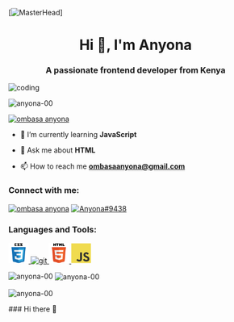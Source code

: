 [![MasterHead](https://cdn.dribbble.com/users/219482/screenshots/14676444/media/28fa0b64b0454de0d0664e364e4f95fc.gif)]
<h1 align="center">Hi 👋, I'm Anyona</h1>
<h3 align="center">A passionate frontend developer from Kenya</h3>

<img src="https://camo.githubusercontent.com/cae12fddd9d6982901d82580bdf321d81fb299141098ca1c2d4891870827bf17/68747470733a2f2f6d69726f2e6d656469756d2e636f6d2f6d61782f313336302f302a37513379765349765f7430696f4a2d5a2e676966" alt="coding">

<p align="left"> <img src="https://komarev.com/ghpvc/?username=anyona-00&label=Profile%20views&color=0e75b6&style=flat" alt="anyona-00" /> </p>

<p align="left"> <a href="https://twitter.com/ombasa anyona" target="blank"><img src="https://img.shields.io/twitter/follow/ombasa anyona?logo=twitter&style=for-the-badge" alt="ombasa anyona" /></a> </p>

- 🌱 I’m currently learning **JavaScript**

- 💬 Ask me about **HTML**

- 📫 How to reach me **ombasaanyona@gmail.com**

<h3 align="left">Connect with me:</h3>
<p align="left">
<a href="https://twitter.com/ombasa anyona" target="blank"><img align="center" src="https://raw.githubusercontent.com/rahuldkjain/github-profile-readme-generator/master/src/images/icons/Social/twitter.svg" alt="ombasa anyona" height="30" width="40" /></a>
<a href="https://discord.gg/Anyona#9438" target="blank"><img align="center" src="https://raw.githubusercontent.com/rahuldkjain/github-profile-readme-generator/master/src/images/icons/Social/discord.svg" alt="Anyona#9438" height="30" width="40" /></a>
</p>

<h3 align="left">Languages and Tools:</h3>
<p align="left"> <a href="https://www.w3schools.com/css/" target="_blank" rel="noreferrer"> <img src="https://raw.githubusercontent.com/devicons/devicon/master/icons/css3/css3-original-wordmark.svg" alt="css3" width="40" height="40"/> </a> <a href="https://git-scm.com/" target="_blank" rel="noreferrer"> <img src="https://www.vectorlogo.zone/logos/git-scm/git-scm-icon.svg" alt="git" width="40" height="40"/> </a> <a href="https://www.w3.org/html/" target="_blank" rel="noreferrer"> <img src="https://raw.githubusercontent.com/devicons/devicon/master/icons/html5/html5-original-wordmark.svg" alt="html5" width="40" height="40"/> </a> <a href="https://developer.mozilla.org/en-US/docs/Web/JavaScript" target="_blank" rel="noreferrer"> <img src="https://raw.githubusercontent.com/devicons/devicon/master/icons/javascript/javascript-original.svg" alt="javascript" width="40" height="40"/> </a> 
<p><img align="left" src="https://github-readme-stats.vercel.app/api/top-langs?username=anyona-00&show_icons=true&locale=en&layout=compact" alt="anyona-00" /></p>

<p>&nbsp;<img align="center" src="https://github-readme-stats.vercel.app/api?username=anyona-00&show_icons=true&locale=en" alt="anyona-00" /></p>

<p><img align="center" src="https://github-readme-streak-stats.herokuapp.com/?user=anyona-00&" alt="anyona-00" /></p>
### Hi there 👋

<!--
**Anyona-00/Anyona-00** is a ✨ _special_ ✨ repository because its `README.md` (this file) appears on your GitHub profile.

Here are some ideas to get you started:

- 🔭 I’m currently working on ...
- 🌱 I’m currently learning ...
- 👯 I’m looking to collaborate on ...
- 🤔 I’m looking for help with ...
- 💬 Ask me about ...
- 📫 How to reach me: ...
- 😄 Pronouns: ...
- ⚡ Fun fact: ...
-->
